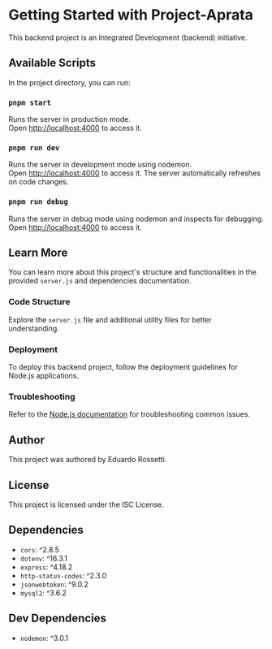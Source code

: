 # Getting Started with Project-Aprata

This backend project is an Integrated Development (backend) initiative.

## Available Scripts

In the project directory, you can run:

### `pnpm start`

Runs the server in production mode.\
Open [http://localhost:4000](http://localhost:4000) to access it.

### `pnpm run dev`

Runs the server in development mode using nodemon.\
Open [http://localhost:4000](http://localhost:4000) to access it. The server automatically refreshes on code changes.

### `pnpm run debug`

Runs the server in debug mode using nodemon and inspects for debugging.\
Open [http://localhost:4000](http://localhost:4000) to access it.

## Learn More

You can learn more about this project's structure and functionalities in the provided `server.js` and dependencies documentation.

### Code Structure

Explore the `server.js` file and additional utility files for better understanding.

### Deployment

To deploy this backend project, follow the deployment guidelines for Node.js applications.

### Troubleshooting

Refer to the [Node.js documentation](https://nodejs.org/en/docs/) for troubleshooting common issues.

## Author

This project was authored by Eduardo Rossetti.

## License

This project is licensed under the ISC License.

## Dependencies

- `cors`: ^2.8.5
- `dotenv`: ^16.3.1
- `express`: ^4.18.2
- `http-status-codes`: ^2.3.0
- `jsonwebtoken`: ^9.0.2
- `mysql2`: ^3.6.2

## Dev Dependencies

- `nodemon`: ^3.0.1

